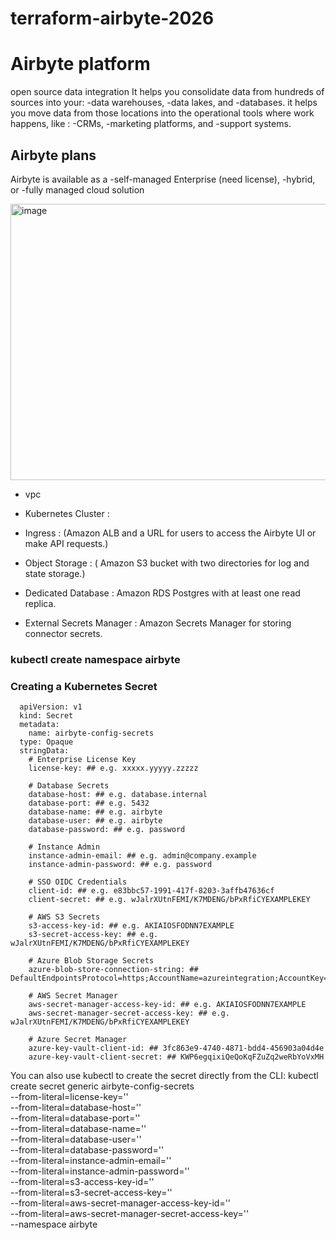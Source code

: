 # terraform-airbyte-2026

# Airbyte platform
  open source data integration
   It helps you consolidate data from hundreds of sources into your:
     -data warehouses, 
     -data lakes, and 
     -databases.
   it helps you move data from those locations into the operational tools where work happens, like :
     -CRMs, 
     -marketing platforms, and 
     -support systems.
## Airbyte plans
Airbyte is available as a 
  -self-managed Enterprise (need license), 
  -hybrid, or 
  -fully managed cloud solution

  <img width="867" height="442" alt="image" src="https://github.com/user-attachments/assets/a85445f8-1abf-43c3-90dc-18df5337d5a4" />

  - vpc 
  
  - Kubernetes Cluster : 
    
  - Ingress : (Amazon ALB and a URL for users to access the Airbyte UI or make API requests.) 
  
  - Object Storage : (	Amazon S3 bucket with two directories for log and state storage.) 
  
  - Dedicated Database :	Amazon RDS Postgres with at least one read replica.

  - External Secrets Manager :	Amazon Secrets Manager for storing connector secrets.

### kubectl create namespace airbyte

### Creating a Kubernetes Secret
      apiVersion: v1
      kind: Secret
      metadata:
        name: airbyte-config-secrets
      type: Opaque
      stringData:
        # Enterprise License Key
        license-key: ## e.g. xxxxx.yyyyy.zzzzz
      
        # Database Secrets
        database-host: ## e.g. database.internal
        database-port: ## e.g. 5432
        database-name: ## e.g. airbyte
        database-user: ## e.g. airbyte
        database-password: ## e.g. password
      
        # Instance Admin
        instance-admin-email: ## e.g. admin@company.example
        instance-admin-password: ## e.g. password
      
        # SSO OIDC Credentials
        client-id: ## e.g. e83bbc57-1991-417f-8203-3affb47636cf
        client-secret: ## e.g. wJalrXUtnFEMI/K7MDENG/bPxRfiCYEXAMPLEKEY
      
        # AWS S3 Secrets
        s3-access-key-id: ## e.g. AKIAIOSFODNN7EXAMPLE
        s3-secret-access-key: ## e.g. wJalrXUtnFEMI/K7MDENG/bPxRfiCYEXAMPLEKEY
      
        # Azure Blob Storage Secrets
        azure-blob-store-connection-string: ## DefaultEndpointsProtocol=https;AccountName=azureintegration;AccountKey=wJalrXUtnFEMI/wJalrXUtnFEMI/K7MDENG/bPxRfiCYEXAMPLEKEY/wJalrXUtnFEMI/K7MDENG/bPxRfiCYEXAMPLEKEY==;EndpointSuffix=core.windows.net
      
        # AWS Secret Manager
        aws-secret-manager-access-key-id: ## e.g. AKIAIOSFODNN7EXAMPLE
        aws-secret-manager-secret-access-key: ## e.g. wJalrXUtnFEMI/K7MDENG/bPxRfiCYEXAMPLEKEY
      
        # Azure Secret Manager
        azure-key-vault-client-id: ## 3fc863e9-4740-4871-bdd4-456903a04d4e
        azure-key-vault-client-secret: ## KWP6egqixiQeQoKqFZuZq2weRbYoVxMH

You can also use kubectl to create the secret directly from the CLI:
        kubectl create secret generic airbyte-config-secrets \
        --from-literal=license-key='' \
        --from-literal=database-host='' \
        --from-literal=database-port='' \
        --from-literal=database-name='' \
        --from-literal=database-user='' \
        --from-literal=database-password='' \
        --from-literal=instance-admin-email='' \
        --from-literal=instance-admin-password='' \
        --from-literal=s3-access-key-id='' \
        --from-literal=s3-secret-access-key='' \
        --from-literal=aws-secret-manager-access-key-id='' \
        --from-literal=aws-secret-manager-secret-access-key='' \
        --namespace airbyte

